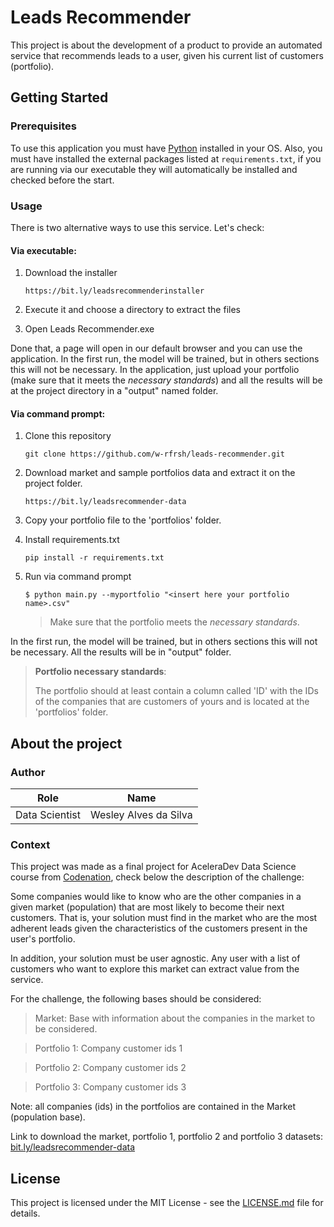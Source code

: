 # Leads Recommender

This project is about the development of a product to provide an automated service that recommends leads to a user, given his current list of customers (portfolio).

## Getting Started

### **Prerequisites**

To use this application you must have [Python](https://www.python.org/downloads/) installed in your OS. Also, you must have installed the external packages listed at ```requirements.txt```, if you are running via our executable they will automatically be installed and checked before the start.  

### **Usage**

There is two alternative ways to use this service. Let's check:

#### **Via executable:** 

1. Download the installer

   ```
   https://bit.ly/leadsrecommenderinstaller
   ```

2. Execute it and choose a directory to extract the files

3. Open Leads Recommender.exe

Done that, a page will open in our default browser and you can use the application. In the first run, the model will be trained, but in others sections this will not be necessary. In the application, just upload your portfolio (make sure that it meets the _necessary standards_) and all the results will be at the project directory in a "output" named folder.

#### **Via command prompt:**

1. Clone this repository

   ```
   git clone https://github.com/w-rfrsh/leads-recommender.git
   ```

2. Download market and sample portfolios data and extract it on the project folder.

   ```
   https://bit.ly/leadsrecommender-data
   ```

3. Copy your portfolio file to the 'portfolios' folder.

4. Install requirements.txt

   ```
   pip install -r requirements.txt
   ```

5. Run via command prompt 

   ```
   $ python main.py --myportfolio "<insert here your portfolio name>.csv"
   ```

   >  Make sure that the portfolio meets the _necessary standards_.

In the first run, the model will be trained, but in others sections this will not be necessary. All the results will be in "output" folder.

> **Portfolio necessary standards**: 
>
> The portfolio should at least contain a column called 'ID' with the IDs of the companies that are customers of yours and is located at the 'portfolios' folder.

## About the project

### Author

|      Role      | Name                  |
| :------------: | --------------------- |
| Data Scientist | Wesley Alves da Silva |

### **Context**

This project was made as a final project for AceleraDev Data Science course from [Codenation](https://www.codenation.dev/), check below the description of the challenge:

Some companies would like to know who are the other companies in a given market (population) that are most likely to become their next customers. That is, your solution must find in the market who are the most adherent leads given the characteristics of the customers present in the user's portfolio.

In addition, your solution must be user agnostic. Any user with a list of customers who want to explore this market can extract value from the service.

For the challenge, the following bases should be considered:

> Market: Base with information about the companies in the market to be  considered. 

> Portfolio 1: Company customer ids 1

> Portfolio 2: Company customer ids 2

> Portfolio 3: Company customer ids 3

Note: all companies (ids) in the portfolios are contained in the Market (population base).

Link to download the market, portfolio 1, portfolio 2 and portfolio 3 datasets: [bit.ly/leadsrecommender-data](bit.ly/leadsrecommender-data)

## License

This project is licensed under the MIT License - see the [LICENSE.md](https://github.com/w-rfrsh/leads-recommender/blob/master/LICENSE) file for details.



